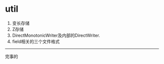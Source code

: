 







# util

1. 变长存储
2. Z存储
3. DirectMonotonicWriter及内部的DirectWriter.
4. field相关的三个文件格式

---

完事的